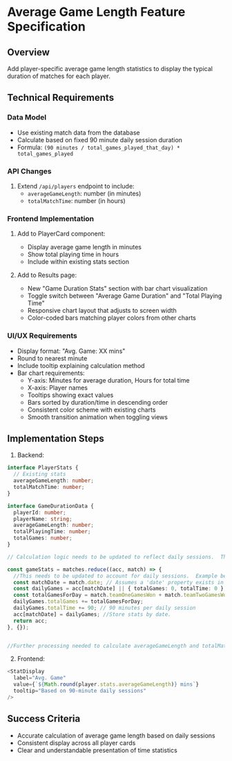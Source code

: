 # Average Game Length Feature Specification

## Overview
Add player-specific average game length statistics to display the typical duration of matches for each player.

## Technical Requirements

### Data Model
- Use existing match data from the database
- Calculate based on fixed 90 minute daily session duration
- Formula: `(90 minutes / total_games_played_that_day) * total_games_played`

### API Changes
1. Extend `/api/players` endpoint to include:
   - `averageGameLength`: number (in minutes)
   - `totalMatchTime`: number (in hours)

### Frontend Implementation
1. Add to PlayerCard component:
   - Display average game length in minutes
   - Show total playing time in hours
   - Include within existing stats section

2. Add to Results page:
   - New "Game Duration Stats" section with bar chart visualization
   - Toggle switch between "Average Game Duration" and "Total Playing Time"
   - Responsive chart layout that adjusts to screen width
   - Color-coded bars matching player colors from other charts

### UI/UX Requirements
- Display format: "Avg. Game: XX mins"
- Round to nearest minute
- Include tooltip explaining calculation method
- Bar chart requirements:
  - Y-axis: Minutes for average duration, Hours for total time
  - X-axis: Player names
  - Tooltips showing exact values
  - Bars sorted by duration/time in descending order
  - Consistent color scheme with existing charts
  - Smooth transition animation when toggling views

## Implementation Steps
1. Backend:
```typescript
interface PlayerStats {
  // Existing stats
  averageGameLength: number;
  totalMatchTime: number;
}

interface GameDurationData {
  playerId: number;
  playerName: string;
  averageGameLength: number;
  totalPlayingTime: number;
  totalGames: number;
}

// Calculation logic needs to be updated to reflect daily sessions.  This is complex and requires more information about the 'matches' data structure.  A placeholder is used for illustration.  A proper implementation would require understanding the match data format to accurately calculate daily game totals.

const gameStats = matches.reduce((acc, match) => {
  //This needs to be updated to account for daily sessions.  Example below assumes match data includes a 'date' property.
  const matchDate = match.date; // Assumes a 'date' property exists in the match object.
  const dailyGames = acc[matchDate] || { totalGames: 0, totalTime: 0 };
  const totalGamesForDay = match.teamOneGamesWon + match.teamTwoGamesWon;
  dailyGames.totalGames += totalGamesForDay;
  dailyGames.totalTime += 90; // 90 minutes per daily session
  acc[matchDate] = dailyGames; //Store stats by date.
  return acc;
}, {});


//Further processing needed to calculate averageGameLength and totalMatchTime  based on the daily games data.


```

2. Frontend:
```typescript
<StatDisplay
  label="Avg. Game"
  value={`${Math.round(player.stats.averageGameLength)} mins`}
  tooltip="Based on 90-minute daily sessions"
/>
```

## Success Criteria
- Accurate calculation of average game length based on daily sessions
- Consistent display across all player cards
- Clear and understandable presentation of time statistics